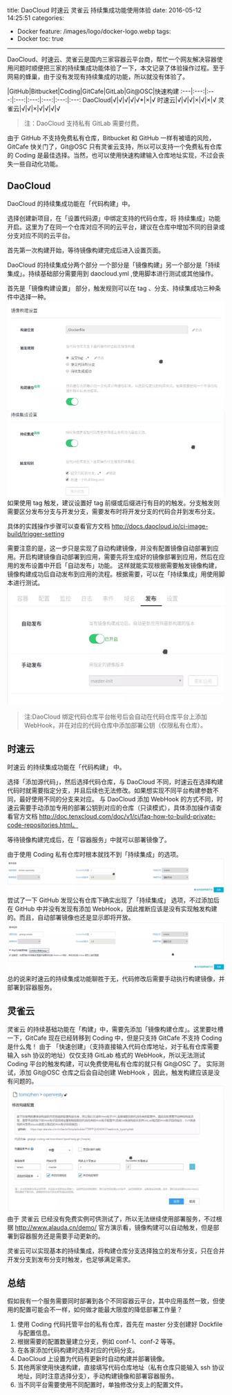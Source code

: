 title: DaoCloud 时速云 灵雀云 持续集成功能使用体验
date: 2016-05-12 14:25:51
categories:
  - Docker
feature: /images/logo/docker-logo.webp
tags:
  - Docker
toc: true
---
DaoCloud、时速云、灵雀云是国内三家容器云平台商，帮忙一个网友解决容器使用问题时顺便把三家的持续集成功能体验了一下，本文记录了体验操作过程。至于网易的蜂巢，由于没有发现有持续集成的功能，所以就没有体验了。

|GitHub|Bitbucket|Coding|GitCafe|GitLab|Git@OSC|快速构建
:---|:---:|:---:|:---:|:---:|:---:|:---:|:---:
DaoCloud|√|√|√|√|√*|×|√
时速云|√|√|√|×|√|×|√
灵雀云|√|√|×|√|√|√|√

>注：DaoCloud 支持私有 GitLab 需要付费。

由于 GitHub 不支持免费私有仓库，Bitbucket 和 GitHub 一样有被墙的风险，GitCafe 快关门了，Git@OSC 只有灵雀云支持，所以可以支持一个免费私有仓库的 Coding 是最佳选择。当然，也可以使用快速构建输入仓库地址实现，不过会丧失一些自动化功能。

<!-- more -->

<h2 id="daocloud">DaoCloud</h2>

DaoCloud 的持续集成功能在「代码构建」中。

选择创建新项目，在「设置代码源」中绑定支持的代码仓库，将 持续集成」功能开启。这里为了在同一个仓库对应不同的云平台，建议在仓库中增加不同的目录或分支对应不同的云平台。

首先第一次构建开始，等待镜像构建完成后进入设置页面。

DaoCloud 的持续集成分两个部分 一个部分是「镜像构建」另一个部分是「持续集成」。持续基础部分需要用到 daocloud.yml ,使用脚本进行测试或其他操作。

首先是「镜像构建设置」 部分，触发规则可以在 tag 、分支、持续集成功三种条件中选择一种。
![](/images/2016/daocloud-01.webp)
![](/images/2016/daocloud-02.webp)
如果使用 tag 触发，建议设置好 tag 前缀或后缀进行有目的的触发。分支触发则需要区分发布分支与开发分支，需要发布时将开发分支的代码合并到发布分支。

具体的实践操作步骤可以查看官方文档 http://docs.daocloud.io/ci-image-build/trigger-setting

需要注意的是，这一步只是实现了自动构建镜像，并没有配置镜像自动部署到应用。开启构建镜像自动部署到应用，需要先将生成好的镜像部署到应用，然后在应用的发布设置中开启「自动发布」功能。
这样就能实现根据需要触发镜像构建，镜像构建成功后自动发布到应用的流程。根据需要，可以在「持续集成」用使用脚本进行测试。
![](/images/2016/daocloud-03.webp)
>注:DaoCloud 绑定代码仓库平台帐号后会自动在代码仓库平台上添加 WebHook，并在对应的代码仓库中添加部署公钥（仅限私有仓库）。 

<h2 id="tenxcloud">时速云</h2>

时速云 的持续集成功能在「代码构建」 中。

选择「添加源代码」，然后选择代码仓库，与 DaoCloud 不同，时速云在选择构建代码时就需要指定分支，并且后续也无法修改。如果想实现不同平台构建参数不同，最好使用不同的分支来对应。
与 DaoCloud 添加 WebHook 的方式不同，时速云需要手动添加专用的部署公钥到对应的仓库（只读模式），具体添加操作请查看官方文档 http://doc.tenxcloud.com/doc/v1/ci/faq-how-to-build-private-code-repositories.html。

等待镜像构建完成后，在「容器服务」中就可以部署镜像了。

由于使用 Coding 私有仓库时根本就找不到「持续集成」的选项。
![](/images/2016/tenxcloud-01.webp)
尝试了一下 GitHub 发现公有仓库下确实出现了「持续集成」 选项，不过添加后在 GitHub 中并没有发现有添加 WebHook，因此推断应该是没有实现触发构建的。而且，自动部署镜像也还是显示即将开放。
![](/images/2016/tenxcloud-02.webp)
总的说来时速云的持续集成功能聊胜于无，代码修改后需要手动执行构建镜像，并部署到容器服务。

<h2 id="alauda">灵雀云</h2>

灵雀云 的持续基础功能在「构建」中，需要先添加「镜像构建仓库」。这里要吐槽一下，GitCafe 现在已经转移到 Coding 中，但是只支持 GitCafe 不支持 Coding 是什么鬼！
由于 「快速创建」（支持直接输入代码仓库地址，对于私有仓库需要输入 ssh 协议的地址）仅仅支持 GitLab 格式的 WebHook，所以无法测试 Coding 平台的触发构建，可以免费使用私有仓库的就只有 Git@OSC 了。
实际测试，添加 Git@OSC 仓库之后会自动创建 WebHook ，因此，触发构建应该是没有问题的。
![](/images/2016/alauda-01.webp)
由于 灵雀云 已经没有免费实例可供测试了，所以无法继续使用部署服务，不过根据 http://www.alauda.cn/demo/ 官方演示看，镜像构建可以自动触发，但是部署到容器服务还是需要手动更新的。

灵雀云可以实现基本的持续集成，将构建仓库分支选择独立的发布分支，只在合并开发分支到发布分支时触发，也足够满足需求。

<h2 id="result">总结</h2>

假如我有一个服务需要同时部署到各个不同容器云平台，其中应用虽然一致，但使用的配置可能会不一样，如何做才能最大限度的降低部署工作量？

1. 使用 Coding 代码托管平台的私有仓库，首先在 master 分支创建好 Dockfile 与配置信息。
1. 根据需要的配置数量建立分支，例如 conf-1、conf-2 等等。
1. 在各家添加代码构建时选择对应的代码分支。
1. DaoCloud 上设置为代码有更新时自动构建并部署镜像。
1. 其他两家使用快速构建，直接填写代码仓库地址（私有仓库只能输入 ssh 协议地址，同时注意选择分支），手动构建镜像和部署容器服务。
1. 当不同平台需要使用不同配置时，单独修改分支上的配置文件。
